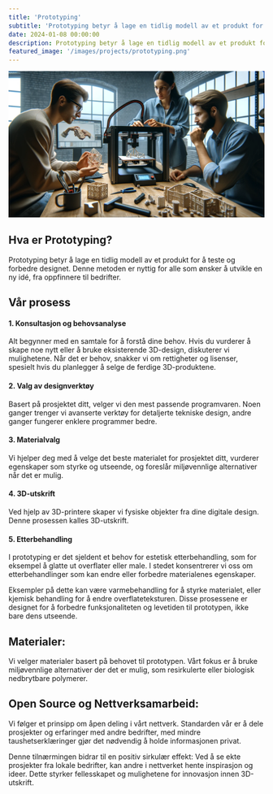 ```yaml
---
title: 'Prototyping'
subtitle: 'Prototyping betyr å lage en tidlig modell av et produkt for å teste og forbedre designet.'
date: 2024-01-08 00:00:00
description: Prototyping betyr å lage en tidlig modell av et produkt for å teste og forbedre designet.
featured_image: '/images/projects/prototyping.png'
---
```


![](/images/projects/prototyping.png)

## Hva er Prototyping?
Prototyping betyr å lage en tidlig modell av et produkt for å teste og forbedre designet. Denne metoden er nyttig for alle som ønsker å utvikle en ny idé, fra oppfinnere til bedrifter.

## Vår prosess
#### 1. Konsultasjon og behovsanalyse
Alt begynner med en samtale for å forstå dine behov. Hvis du vurderer å skape noe nytt eller å bruke eksisterende 3D-design, diskuterer vi mulighetene.
        Når det er behov, snakker vi om rettigheter og lisenser, spesielt hvis du planlegger å selge de ferdige 3D-produktene.

#### 2. Valg av designverktøy
Basert på prosjektet ditt, velger vi den mest passende programvaren. Noen ganger trenger vi avanserte verktøy for detaljerte tekniske design, andre ganger fungerer enklere programmer bedre.

#### 3. Materialvalg
Vi hjelper deg med å velge det beste materialet for prosjektet ditt, vurderer egenskaper som styrke og utseende, og foreslår miljøvennlige alternativer når det er mulig.

#### 4. 3D-utskrift
Ved hjelp av 3D-printere skaper vi fysiske objekter fra dine digitale design. Denne prosessen kalles 3D-utskrift.

#### 5. Etterbehandling
I prototyping er det sjeldent et behov for estetisk etterbehandling, som for eksempel å glatte ut overflater eller male. I stedet konsentrerer vi oss om etterbehandlinger som kan endre eller forbedre materialenes egenskaper.

Eksempler på dette kan være varmebehandling for å styrke materialet, eller kjemisk behandling for å endre overflateteksturen. Disse prosessene er designet for å forbedre funksjonaliteten og levetiden til prototypen, ikke bare dens utseende.

## Materialer:
Vi velger materialer basert på behovet til prototypen. Vårt fokus er å bruke miljøvennlige alternativer der det er mulig, som resirkulerte eller biologisk nedbrytbare polymerer.

## Open Source og Nettverksamarbeid:
Vi følger et prinsipp om åpen deling i vårt nettverk. Standarden vår er å dele prosjekter og erfaringer med andre bedrifter, med mindre taushetserklæringer gjør det nødvendig å holde informasjonen privat.

Denne tilnærmingen bidrar til en positiv sirkulær effekt: Ved å se ekte prosjekter fra lokale bedrifter, kan andre i nettverket hente inspirasjon og ideer. Dette styrker fellesskapet og mulighetene for innovasjon innen 3D-utskrift.

